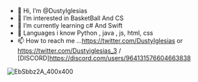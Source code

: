 - 👋 Hi, I’m @DustyIglesias
- 👀 I’m interested in BasketBall And CS
- 🌱 I’m currently learning c# And Swift
- 🤖 Languages i know Python , java , js, html, css
- 📫 How to reach me ...https://twitter.com/DustyIglesias or https://twitter.com/Dustyiglesias_3 / [DISCORD]https://discord.com/users/964131576604663838

<!---
CS student who sees future in computer science
--->
![EbSbbz2A_400x400](https://user-images.githubusercontent.com/108212941/176146859-d4d9ce2b-46bb-4bb3-a6b1-91e917708e5b.jpg)
